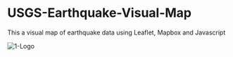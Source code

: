 # USGS-Earthquake-Visual-Map
This a visual map of earthquake data using Leaflet, Mapbox and Javascript

![1-Logo](https://user-images.githubusercontent.com/33405945/62839888-06933c80-bc57-11e9-9fc7-3e1183da7cbe.png)


